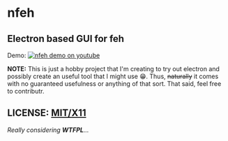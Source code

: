 # nfeh

Electron based GUI for feh
---
Demo:
[![nfeh demo on youtube](http://i.imgur.com/mK9wyPq.gif)](https://youtu.be/66BEoGxorXU)

**NOTE:** This is just a hobby project that I'm creating to try out electron and possibly create an useful tool that I might use :grin:.
Thus, ~~naturally~~ it comes with no guaranteed usefulness or anything of that sort. That said, feel free to contributr.

## LICENSE: [MIT/X11](https://opensource.org/licenses/MIT)
_Really considering **WTFPL**..._
